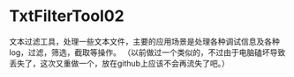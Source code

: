 # TxtFilterTool02
文本过滤工具，处理一些文本文件，主要的应用场景是处理各种调试信息及各种log，过滤，筛选，截取等操作。
（以前做过一个类似的，不过由于电脑磕坏导致丢失了，这次又重做一个，放在github上应该不会再流失了吧。）
